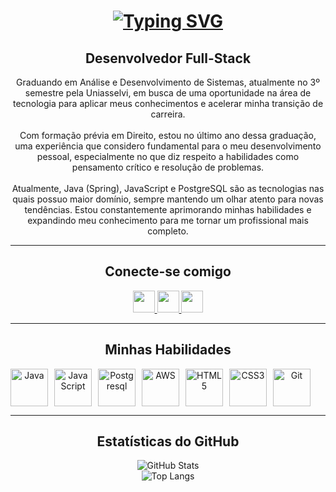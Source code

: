 <h1 align="center">
<a href="https://git.io/typing-svg"><img src="https://readme-typing-svg.herokuapp.com?font=Fira+Code&weight=600&duration=3000&pause=500&center=true&multiline=true&width=600&height=100&lines=Prazer!;Meu+nome+%C3%A9+Fernando!" alt="Typing SVG" /></a>
</h1>

<h2 align="center">Desenvolvedor Full-Stack</h2>
<p align="center">
      Graduando em Análise e Desenvolvimento de Sistemas, atualmente no 3º semestre pela Uniasselvi, em busca de uma oportunidade na área de tecnologia para aplicar meus conhecimentos e acelerar minha transição de carreira.<br><br>
      Com formação prévia em Direito, estou no último ano dessa graduação, uma experiência que considero fundamental para o meu desenvolvimento pessoal, especialmente no que diz respeito a habilidades como pensamento crítico e resolução de problemas.<br><br>
      Atualmente, Java (Spring), JavaScript e PostgreSQL são as tecnologias nas quais possuo maior domínio, sempre mantendo um olhar atento para novas tendências. Estou constantemente aprimorando minhas habilidades e expandindo meu conhecimento para me tornar um profissional mais completo.
</p>

---

<h2 align="center">Conecte-se comigo</h2>

<p align="center">
  <a href="mailto:fernando.f.thompson@gmail.com">
    <img src="https://img.shields.io/badge/-Email-E94D5F?style=for-the-badge&logo=microsoft-outlook&logoColor=white" height="35">
  </a>
  <a href="https://www.linkedin.com/in/fernandofthompson/">
    <img src="https://img.shields.io/badge/-LinkedIn-30A3DC?style=for-the-badge&logo=linkedin&logoColor=white" height="35">
  </a>
  <a href="https://www.instagram.com/f.fthompson/">
    <img src="https://img.shields.io/badge/-Instagram-E4405F?style=for-the-badge&logo=instagram&logoColor=white" height="35">
  </a>
</p>

---

<h2 align="center">Minhas Habilidades</h2>

<p align="center" style="display: flex; flex-wrap: wrap; gap: 10px;">
<img src="https://cdn.jsdelivr.net/gh/devicons/devicon/icons/java/java-original.svg" alt="Java" height="60" title="Java">
  <img src="https://cdn.jsdelivr.net/gh/devicons/devicon/icons/javascript/javascript-original.svg" alt="JavaScript" height="60" title="JavaScript">
  <img src="https://cdn.jsdelivr.net/gh/devicons/devicon/icons/postgresql/postgresql-original.svg" alt="Postgresql" height="60" title="Postgresql">
  <img src="https://cdn.jsdelivr.net/gh/devicons/devicon/icons/amazonwebservices/amazonwebservices-original-wordmark.svg" alt="AWS" height="60" title="AWS">
  <img src="https://cdn.jsdelivr.net/gh/devicons/devicon/icons/html5/html5-original.svg" alt="HTML5" height="60" title="HTML5">
  <img src="https://cdn.jsdelivr.net/gh/devicons/devicon/icons/css3/css3-original.svg" alt="CSS3" height="60" title="CSS3">
  <img src="https://cdn.jsdelivr.net/gh/devicons/devicon/icons/git/git-original.svg" alt="Git" height="60" title="Git">
</p>

---

<h2 align="center">Estatísticas do GitHub</h2>

<p align="center">
  <img src="https://github-readme-stats.vercel.app/api?username=ftfernando&theme=transparent&bg_color=000&border_color=30A3DC&show_icons=true&icon_color=30A3DC&title_color=E94D5F&text_color=FFF&show_owner=true" alt="GitHub Stats">
  <br>
  <img src="https://github-readme-stats-git-masterrstaa-rickstaa.vercel.app/api/top-langs/?username=ftfernando&layout=compact&bg_color=000&border_color=30A3DC&title_color=E94D5F&text_color=FFF" alt="Top Langs">
</p>
